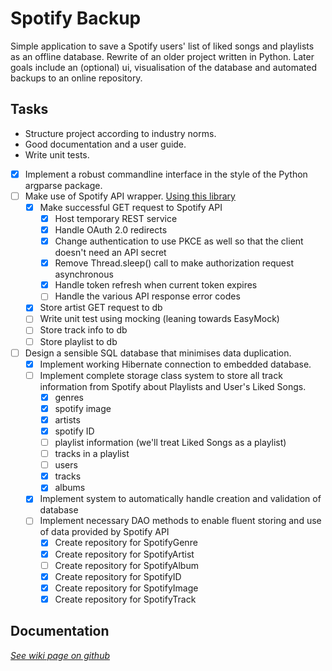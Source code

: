 # Spotify Backup

Simple application to save a Spotify users' list of liked songs and
playlists as an offline database. Rewrite of an older project written in
Python. Later goals include an (optional) ui, visualisation of the
database and automated backups to an online repository.

## Tasks

- Structure project according to industry norms.
- Good documentation and a user guide.
- Write unit tests.
- [x] Implement a robust commandline interface in the style of the Python argparse package.
- [ ] Make use of Spotify API wrapper. [Using this library](
  https://github.com/spotify-web-api-java/spotify-web-api-java/)
  - [x] Make successful GET request to Spotify API
    - [x] Host temporary REST service
    - [x] Handle OAuth 2.0 redirects
    - [x] Change authentication to use PKCE as well so that the client doesn't need an API secret
    - [x] Remove Thread.sleep() call to make authorization request asynchronous
    - [x] Handle token refresh when current token expires
    - [ ] Handle the various API response error codes
  - [x] Store artist GET request to db
  - [ ] Write unit test using mocking (leaning towards EasyMock)
  - [ ] Store track info to db
  - [ ] Store playlist to db
- [ ] Design a sensible SQL database that minimises data duplication.
    - [x] Implement working Hibernate connection to embedded database.
    - [ ] Implement complete storage class system to store all track information from Spotify about Playlists and User's
      Liked Songs.
        - [x] genres
        - [x] spotify image
        - [x] artists
        - [x] spotify ID
        - [ ] playlist information (we'll treat Liked Songs as a playlist)
        - [ ] tracks in a playlist
        - [ ] users
        - [x] tracks
        - [x] albums
    - [x] Implement system to automatically handle creation and validation of database
    - [ ] Implement necessary DAO methods to enable fluent storing and use of data provided by Spotify API
        - [x] Create repository for SpotifyGenre
        - [x] Create repository for SpotifyArtist
        - [ ] Create repository for SpotifyAlbum
        - [x] Create repository for SpotifyID
        - [x] Create repository for SpotifyImage
        - [x] Create repository for SpotifyTrack

## Documentation

[*See wiki page on github*](https://github.com/JorritScholten/SpotifyBackup/wiki)
